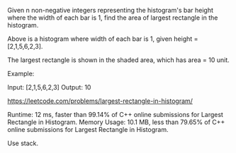 Given n non-negative integers representing the histogram's bar height where the width of each bar is 1, find the area of largest rectangle in the histogram.

 


Above is a histogram where width of each bar is 1, given height = [2,1,5,6,2,3].

 


The largest rectangle is shown in the shaded area, which has area = 10 unit.

 

Example:

Input: [2,1,5,6,2,3]
Output: 10


https://leetcode.com/problems/largest-rectangle-in-histogram/

Runtime: 12 ms, faster than 99.14% of C++ online submissions for Largest Rectangle in Histogram.
Memory Usage: 10.1 MB, less than 79.65% of C++ online submissions for Largest Rectangle in Histogram.

Use stack.
